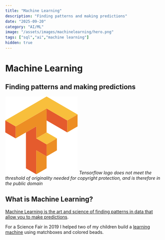 ```yaml
---
title: "Machine Learning"
description: "Finding patterns and making predictions"
date: "2025-09-20"
category: "AI/ML"
image: "/assets/images/machinelearning/hero.png"
tags: ["sql","ai","machine learning"]
hidden: true
---
```


# Machine Learning

## Finding patterns and making predictions

![](/assets/images/machinelearning/tensorflow-logo.svg)
*Tensorflow logo does not meet the threshold of originality needed for copyright protection, and is therefore in the public domain*


## What is Machine Learning?

[Machine Learning is the art and science of finding patterns in data that allow you to make predictions](https://www.youtube.com/watch?v=BjTNJSQLIeA). 

For a Science Fair in 2019 I helped two of my children build a [learning machine](https://www.instructables.com/Matchbox-Mini-Chess-Learning-Machine/?fbclid=IwAR0g2mf_HQBxdJJIuQaeSfAbF3Hui4QoTPBuI18YoYVlKFIr4Bv8OX0diTw) using matchboxes and colored beads.
